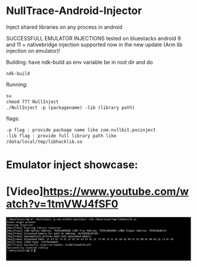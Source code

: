 # NullTrace-Android-Injector
Inject shared libraries on any process in android

SUCCESSFULL EMULATOR INJECTIONS tested on bluestacks android 9 and 11 + nativebridge injection supported now in the new update (Arm lib injection on emulator)!

Building:
have ndk-build as env variable be in root dir and do
```
ndk-build
```


Running: 
```
su
chmod 777 NullInject
./NullInject -p (packagename) -lib (library path)

```
flags:
```
-p flag : provide package name like com.nullbit.pocinject
-lib flag : provide full library path like /data/local/tmp/libhacklib.so
```


# Emulator inject showcase:
# [Video]https://www.youtube.com/watch?v=1tmVWJ4fSF0
![showcase](inject.png)
